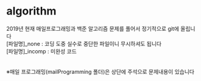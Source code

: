 # algorithm
2019년 현재 매일프로그래밍과 백준 알고리즘 문제를 풀어서 정기적으로 git에 올립니다<br>
[파일명]_none : 코딩 도중 실수로 중단한 파일이니 무시하셔도 됩니다<br>
[파일명]_incomp : 미완성 코드<br><br><br>
※매일 프로그래밍(mailProgramming 폴더)은 상단에 주석으로 문제내용이 있습니다 

